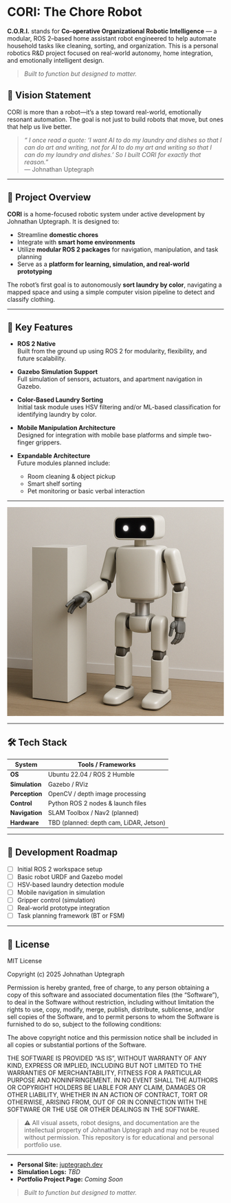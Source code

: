 # CORI: The Chore Robot

**C.O.R.I.** stands for **Co-operative Organizational Robotic Intelligence** — a modular, ROS 2–based home assistant robot engineered to help automate household tasks like cleaning, sorting, and organization. This is a personal robotics R&D project focused on real-world autonomy, home integration, and emotionally intelligent design.

> _Built to function but designed to matter._

## 🤖 Vision Statement

CORI is more than a robot—it’s a step toward real-world, emotionally resonant automation. The goal is not just to build robots that move, but ones that help us live better.

> _“ I once read a quote: ‘I want AI to do my laundry and dishes so that I can do art and writing, not for AI to do my art and writing so that I can do my laundry and dishes.’
So I built CORI for exactly that reason.”_  
> — Johnathan Uptegraph

---

## 🚀 Project Overview

**CORI** is a home-focused robotic system under active development by Johnathan Uptegraph. It is designed to:
- Streamline **domestic chores**
- Integrate with **smart home environments**
- Utilize **modular ROS 2 packages** for navigation, manipulation, and task planning
- Serve as a **platform for learning, simulation, and real-world prototyping**

The robot’s first goal is to autonomously **sort laundry by color**, navigating a mapped space and using a simple computer vision pipeline to detect and classify clothing.

---

## 🧠 Key Features

- **ROS 2 Native**  
  Built from the ground up using ROS 2 for modularity, flexibility, and future scalability.

- **Gazebo Simulation Support**  
  Full simulation of sensors, actuators, and apartment navigation in Gazebo.

- **Color-Based Laundry Sorting**  
  Initial task module uses HSV filtering and/or ML-based classification for identifying laundry by color.

- **Mobile Manipulation Architecture**  
  Designed for integration with mobile base platforms and simple two-finger grippers.

- **Expandable Architecture**  
  Future modules planned include:
  - Room cleaning & object pickup  
  - Smart shelf sorting  
  - Pet monitoring or basic verbal interaction  

---

![CORI prototype](assets/concept-art/CORI-concept-art.PNG)

---

## 🛠️ Tech Stack

| System       | Tools / Frameworks                       |
|--------------|-------------------------------------------|
| **OS**       | Ubuntu 22.04 / ROS 2 Humble              |
| **Simulation** | Gazebo / RViz                         |
| **Perception** | OpenCV / depth image processing       |
| **Control**  | Python ROS 2 nodes & launch files        |
| **Navigation** | SLAM Toolbox / Nav2 (planned)        |
| **Hardware** | TBD (planned: depth cam, LiDAR, Jetson) |

---

## 🔄 Development Roadmap

- [ ] Initial ROS 2 workspace setup  
- [ ] Basic robot URDF and Gazebo model  
- [ ] HSV-based laundry detection module  
- [ ] Mobile navigation in simulation  
- [ ] Gripper control (simulation)  
- [ ] Real-world prototype integration  
- [ ] Task planning framework (BT or FSM)  

---


## 📜 License

MIT License

Copyright (c) 2025 Johnathan Uptegraph

Permission is hereby granted, free of charge, to any person obtaining a copy of this software and associated documentation files (the “Software”), to deal in the Software without restriction, including without limitation the rights to use, copy, modify, merge, publish, distribute, sublicense, and/or sell copies of the Software, and to permit persons to whom the Software is furnished to do so, subject to the following conditions:

The above copyright notice and this permission notice shall be included in all copies or substantial portions of the Software.

THE SOFTWARE IS PROVIDED “AS IS”, WITHOUT WARRANTY OF ANY KIND, EXPRESS OR IMPLIED, INCLUDING BUT NOT LIMITED TO THE WARRANTIES OF MERCHANTABILITY, FITNESS FOR A PARTICULAR PURPOSE AND NONINFRINGEMENT. IN NO EVENT SHALL THE AUTHORS OR COPYRIGHT HOLDERS BE LIABLE FOR ANY CLAIM, DAMAGES OR OTHER LIABILITY, WHETHER IN AN ACTION OF CONTRACT, TORT OR OTHERWISE, ARISING FROM, OUT OF OR IN CONNECTION WITH THE SOFTWARE OR THE USE OR OTHER DEALINGS IN THE SOFTWARE.

> ⚠️ All visual assets, robot designs, and documentation are the intellectual property of Johnathan Uptegraph and may not be reused without permission. This repository is for educational and personal portfolio use.

---

- **Personal Site:** [juptegraph.dev](https://juptegraph.dev)  
- **Simulation Logs:** _TBD_  
- **Portfolio Project Page:** _Coming Soon_

> _Built to function but designed to matter._  
